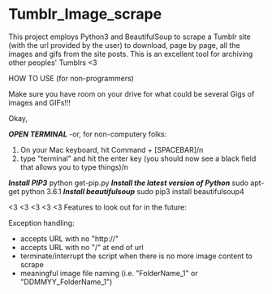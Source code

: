 # Tumblr_Image_scrape
This project employs Python3 and BeautifulSoup to scrape a Tumblr site (with the url provided by the user) to download, page by page, all the images and gifs from the site posts. This is an excellent tool for archiving other peoples' Tumblrs <3

HOW TO USE (for non-programmers)

Make sure you have room on your drive for what could be several Gigs of images and GIFs!!!

Okay,

***OPEN TERMINAL*** 
-or, for non-computery folks:
1) On your Mac keyboard, hit Command + [SPACEBAR]/n
2) type "terminal" and hit the enter key (you should now see a black field that allows you to type things)/n

***Install PIP3***
python get-pip.py
***Install the latest version of Python***
sudo apt-get python 3.6.1
***Install beautifulsoup***
sudo pip3 install beautifulsoup4

<3 <3 <3 <3 <3
Features to look out for in the future:

Exception handling:
- accepts URL with no "http://"
- accepts URL with no "/" at end of url
- terminate/interrupt the script when there is no more image content to scrape
- meaningful image file naming (i.e. "FolderName_1" or "DDMMYY_FolderName_1")
